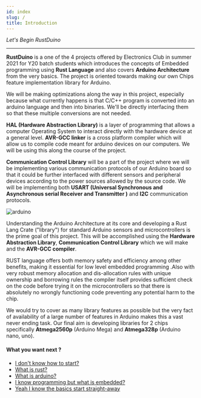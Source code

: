 ```yaml
---
id: index
slug: /
title: Introduction
---
```


*Let's Begin RustDuino*

----

**RustDuino** is a one of the 4 projects offered by Electronics Club in summer 2021 for Y20 batch students which introduces the concepts of Embedded programming using **Rust Language** and also covers **Arduino Architecture** from the very basics. The project is oriented towards making our own Chips feature implementation library for Arduino.

We will be making optimizations along the way in this project, especially because what currently happens is that C/C++ program is converted into an arduino language and then into binaries. We'll be directly interfacing them so that these multiple conversions are not needed.

**HAL (Hardware Abstraction Library)** is a layer of programming that allows a computer Operating System to interact directly with the hardware device at a general level. **AVR-GCC linker** is a cross platform compiler which will allow us to compile code meant for arduino devices on our computers. We will be using this along the course of the project.  

**Communication Control Library** will be a part of the project where we will be implementing various communication protocols of our Arduino board so that it could be further interfaced with different sensors and peripheral devices according to the power sources allowed by the source code. We will be implementing both **USART (Universal Synchronous and Asynchronous serial Receiver and Transmitter )** and **I2C** communication protocols.

![arduino](https://github.com/Mshivam2409/RustDuino-Docs/blob/master/docs/embedded/images/Arduino.gif?raw=true)

Understanding the Arduino Architecture at its core and developing a Rust Lang Crate ("library") for standard Arduino sensors and microcontrollers is the prime goal of this project. This will be accomplished using the **Hardware Abstraction Library**, **Communication Control Library** which we will make and the **AVR-GCC compiler**. 

RUST language offers both memory safety and efficiency among other benefits, making it essential for low level embedded programming .Also with very robust memory allocation and dis-allocation rules with unique ownership and borrowing rules the compiler itself provides sufficient check on the code before trying it on the microcontrollers so that there is absolutely no wrongly functioning code preventing any potential harm to the chip.

We would try to cover as many library features as possible but the very fact of availability of a large number of features in Arduino makes this a vast never ending task. Our final aim is developing libraries for 2 chips specifically **Atmega2560p** (Arduino Mega)  and **Atmega328p** (Arduino nano, uno).


#### What you want next ?

- [I don't know how to start?](install.md)
- [What is rust?](rust/rust.md)
- [What is arduino?](arduino/index.md)
- [I know programming but what is embedded?](embedded/index.md)
- [Yeah I know the basics start straight-away](core/index_core.md)